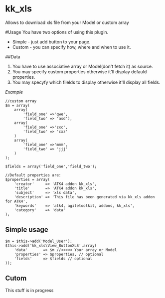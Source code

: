 kk_xls
======

Allows to download xls file from your Model or custom array

#Usage
You have two options of using this plugin.

* Simple - just add button to your page.
* Custom - you can specify how, where and when to use it.

##Data
1. You have to use associative array or Model(don\'t fetch it) as source.
2. You may specify custom properties otherwise it\'ll display defauld properties.
3. You may specyfy which filelds to display otherwise it\'ll display all fields.

*Example*

    //custom array
    $m = array(
        array(
            'field_one' =>'qwe', 
            'field_two' => 'asd'),
        array(
            'field_one' =>'zxc',
            'field_two' => 'cxz'
        )
        array(
            'field_one' =>'mmm',
            'field_two' => 'jjj'
        )
    );

    $fields = array('field_one','field_two'); 

    //Default properties are:
    $properties = array(
        'creator'     => 'ATK4 addon kk_xls',
        'title'       => 'ATK4 addon kk_xls',
        'subject'     => 'xls data',
        'description' => 'This file has been generated via kk_xls addon for ATK4',
        'keywords'    => 'atk4, agiletoolkit, addons, kk_xls',
        'category'    => 'data'
    );

## Simple usage

    $m = $this->add('Model_User');
    $this->add('kk_xls\View_ButtonXLS',array(
        'data'       => $m //<<<<< Your array or Model
        'properties' => $properties, // optional
        'fields'     => $fields // optional
    ));

## Cutom
This stuff is in progress